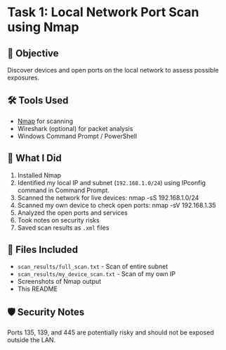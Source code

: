 # Task 1: Local Network Port Scan using Nmap

## 🧠 Objective
Discover devices and open ports on the local network to assess possible exposures.

## 🛠 Tools Used
- [Nmap](https://nmap.org/) for scanning
- Wireshark (optional) for packet analysis
- Windows Command Prompt / PowerShell

## 📝 What I Did
1. Installed Nmap
2. Identified my local IP and subnet (`192.168.1.0/24`) using IPconfig command in Command Prompt.
3. Scanned the network for live devices: nmap -sS 192.168.1.0/24
4. Scanned my own device to check open ports: nmap -sV 192.168.1.35
5. Analyzed the open ports and services
6. Took notes on security risks
7. Saved scan results as `.xml` files

## 📎 Files Included
- `scan_results/full_scan.txt` - Scan of entire subnet
- `scan_results/my_device_scan.txt` - Scan of my own IP
- Screenshots of Nmap output
- This README

## 🛡️ Security Notes
Ports 135, 139, and 445 are potentially risky and should not be exposed outside the LAN.



